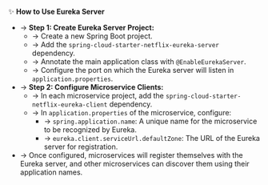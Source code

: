 ✨ **How to Use Eureka Server**
- → **Step 1: Create Eureka Server Project:**
    - → Create a new Spring Boot project.
    - → Add the `spring-cloud-starter-netflix-eureka-server` dependency.
    - → Annotate the main application class with `@EnableEurekaServer`.
    - → Configure the port on which the Eureka server will listen in `application.properties`.
- → **Step 2: Configure Microservice Clients:**
    - → In each microservice project, add the `spring-cloud-starter-netflix-eureka-client` dependency.
    - → In `application.properties` of the microservice, configure:
        - → `spring.application.name`: A unique name for the microservice to be recognized by Eureka.
        - → `eureka.client.serviceUrl.defaultZone`: The URL of the Eureka server for registration.
- → Once configured, microservices will register themselves with the Eureka server, and other microservices can discover them using their application names.